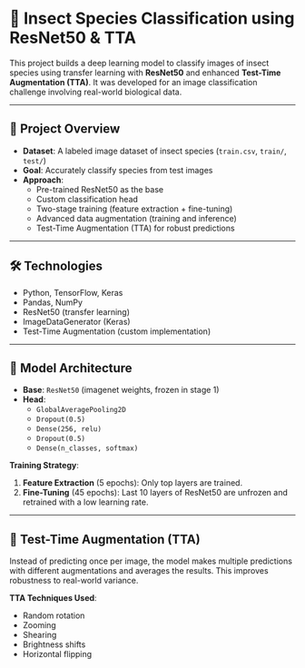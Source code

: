 # 🦋 Insect Species Classification using ResNet50 & TTA

This project builds a deep learning model to classify images of insect species using transfer learning with **ResNet50** and enhanced **Test-Time Augmentation (TTA)**. It was developed for an image classification challenge involving real-world biological data.

---

## 📌 Project Overview

- **Dataset**: A labeled image dataset of insect species (`train.csv`, `train/`, `test/`)
- **Goal**: Accurately classify species from test images
- **Approach**:
  - Pre-trained ResNet50 as the base
  - Custom classification head
  - Two-stage training (feature extraction + fine-tuning)
  - Advanced data augmentation (training and inference)
  - Test-Time Augmentation (TTA) for robust predictions

---

## 🛠 Technologies

- Python, TensorFlow, Keras
- Pandas, NumPy
- ResNet50 (transfer learning)
- ImageDataGenerator (Keras)
- Test-Time Augmentation (custom implementation)

---

## 🧠 Model Architecture

- **Base**: `ResNet50` (imagenet weights, frozen in stage 1)
- **Head**:
  - `GlobalAveragePooling2D`
  - `Dropout(0.5)`
  - `Dense(256, relu)`
  - `Dropout(0.5)`
  - `Dense(n_classes, softmax)`

**Training Strategy**:
1. **Feature Extraction** (5 epochs): Only top layers are trained.
2. **Fine-Tuning** (45 epochs): Last 10 layers of ResNet50 are unfrozen and retrained with a low learning rate.

---

## 🧪 Test-Time Augmentation (TTA)

Instead of predicting once per image, the model makes multiple predictions with different augmentations and averages the results. This improves robustness to real-world variance.

**TTA Techniques Used**:
- Random rotation
- Zooming
- Shearing
- Brightness shifts
- Horizontal flipping
